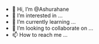 - 👋 Hi, I’m @Ashurahane
- 👀 I’m interested in ...
- 🌱 I’m currently learning ...
- 💞️ I’m looking to collaborate on ...
- 📫 How to reach me ...

<!---
Ashurahane/Ashurahane is a ✨ special ✨ repository because its `README.md` (this file) appears on your GitHub profile.
You can click the Preview link to take a look at your changes.
--->
